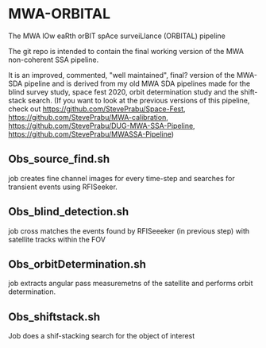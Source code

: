 # MWA-ORBITAL
The MWA lOw eaRth orBIT spAce surveiLlance (ORBITAL) pipeline

The git repo is intended to contain the final working version of the MWA non-coherent SSA pipeline.


It is an improved, commented, "well maintained", final? version of the MWA-SDA pipeline and is derived from my old MWA SDA pipelines made for the blind survey study, space fest 2020, orbit determination study and the shift-stack search. (If you want to look at the previous versions of this pipeline, check out https://github.com/StevePrabu/Space-Fest, https://github.com/StevePrabu/MWA-calibration, https://github.com/StevePrabu/DUG-MWA-SSA-Pipeline, https://github.com/StevePrabu/MWASSA-Pipeline)

## Obs_source_find.sh

job creates fine channel images for every time-step and searches for transient events using RFISeeker. 


## Obs_blind_detection.sh

job cross matches the events found by RFISeeeker (in previous step) with satellite tracks within the FOV


## Obs_orbitDetermination.sh

job extracts angular pass measuremetns of the satellite and performs orbit determination.


## Obs_shiftstack.sh

Job does a shif-stacking search for the object of interest
